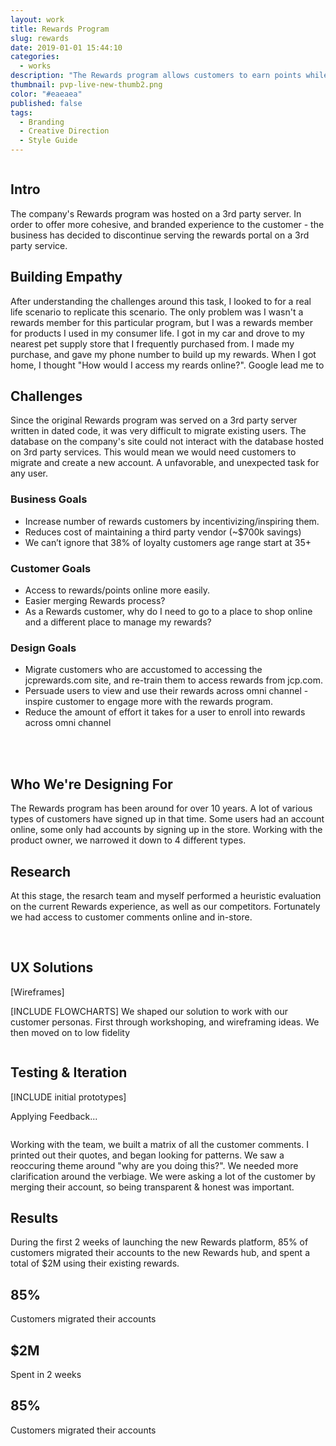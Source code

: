 ```yaml
---
layout: work
title: Rewards Program
slug: rewards
date: 2019-01-01 15:44:10
categories:
  - works
description: "The Rewards program allows customers to earn points while shopping online or in stores. After earning a certain amount of points from purchasing items in-store or online, the customer earns a $10 reward."
thumbnail: pvp-live-new-thumb2.png
color: "#eaeaea"
published: false
tags:
  - Branding
  - Creative Direction
  - Style Guide
---
```


<div class="container">
  <img src="http://placehold.it/1400x400" alt="">

  <h2 class="display">Intro</h2>
  <div class="grid col-8-4">
    <div>
      <p>The company's Rewards program was hosted on a 3rd party server. In order to offer more cohesive, and branded experience to the customer - the business has decided to discontinue serving the rewards portal on a 3rd party service.</p>
    </div>
  </div>

  <h2 class="display">Building Empathy</h2>
  <div class="grid col-8-4">
    <div>
      <p>After understanding the challenges around this task, I looked to for a real life scenario to replicate this scenario. The only problem was I wasn't a rewards member for this particular program, but I was a rewards member for products I used in my consumer life. I got in my car and drove to my nearest pet supply store that I frequently purchased from. I made my purchase, and gave my phone number to build up my rewards. When I got home, I thought "How would I access my reards online?". Google lead me to </p>
    </div>
  </div>

  <h2 class="display">Challenges</h2>
  <div class="grid col-8-4">
    <div>
      <p>Since the original Rewards program was served on a 3rd party server written in dated code, it was very difficult to migrate existing users. The database on the company's site could not interact with the database hosted on 3rd party services. This would mean we would need customers to migrate and create a new account. A unfavorable, and unexpected task for any user.</p>
    </div>
  </div>

  <div class="grid col-3-3">
    <div>
      <h3>Business Goals</h3>
      <ul>
        <li>Increase number of rewards customers by incentivizing/inspiring them.</li>
        <li>Reduces cost of maintaining a third party vendor (~$700k savings)</li>
        <li>We can’t ignore that 38% of loyalty customers age range start at 35+</li>
      </ul>
    </div>
    <div>
      <h3>Customer Goals</h3>
      <ul>
        <li>Access to rewards/points online more easily.</li>
        <li>Easier merging Rewards process?</li>
        <li>As a Rewards customer, why do I need to go to a place to shop online and a different place to manage my rewards?</li>
      </ul>
    </div>
    <div>
      <h3>Design Goals</h3>
      <ul>
        <li>Migrate customers who are accustomed to accessing the jcprewards.com site, and re-train them to access rewards from jcp.com. </li>
        <li>Persuade users to view and use their rewards across omni channel - inspire customer to engage more with the rewards program.</li>
        <li>Reduce the amount of effort it takes for a user to enroll into rewards across omni channel</li>
      </ul>
    </div>
  </div>

  <br>
  <br>

  <img src="http://placehold.it/1400x400" alt="">

  <h2 class="display">Who We're Designing For</h2>
  <div class="grid col-8-4">
    <div>
      <p>The Rewards program has been around for over 10 years. A lot of various types of customers have signed up in that time. Some users had an account online, some only had accounts by signing up in the store. Working with the product owner, we narrowed it down to 4 different types.</p>
    </div>
  </div>

  <h2 class="display">Research</h2>
  <div class="grid col-8-4">
    <div>
      <p>At this stage, the resarch team and myself performed a heuristic evaluation on the current Rewards experience, as well as our competitors. Fortunately we had access to customer comments online and in-store.</p>
    </div>
  </div>

  <img src="img/work/rewards/rewards-1.png" alt="">
  <img src="img/work/rewards/rewards-2.png" alt="">

  <h2 class="display">UX Solutions</h2>
  <div class="grid col-8-4">
    <div>
      <p>[Wireframes]</p>
      <p>[INCLUDE FLOWCHARTS] We shaped our solution to work with our customer personas. First through workshoping, and wireframing ideas. We then moved on to low fidelity</p>
    </div>
  </div>

  <img src="http://karoliskosas.com/wp-content/uploads/2017/12/UI-Components-1.png" alt="">

  <h2 class="display">Testing & Iteration</h2>
  <div class="grid col-8-4">
    <div>
      <p>[INCLUDE initial prototypes]</p>
      <p>Applying Feedback...</p>
    </div>
  </div>
  <div class="grid col-6">
    <div>
      <img src="img/work/rewards/rewards-3.jpg" alt="">
    </div>
    <div>
      <img src="img/work/rewards/rewards-4.jpg" alt="">
    </div>
  </div>

  <div class="grid col-8-4">
    <div>
      <p>Working with the team, we built a matrix of all the customer comments. I printed out their quotes, and began looking for patterns. We saw a reoccuring theme around "why are you doing this?". We needed more clarification around the verbiage. We were asking a lot of the customer by merging their account, so being transparent & honest was important.</p>
    </div>
  </div>

  <h2 class="display">Results</h2>
  <div class="grid col-8-4">
    <div>
      <p>During the first 2 weeks of launching the new Rewards platform, 85% of customers migrated their accounts to the new Rewards hub, and spent a total of $2M using their existing rewards.</p>
    </div>
  </div>
  <div class="grid col-3-3">
    <div class="text-align-center">
      <h2 class="display">85%</h2>
      <p>Customers migrated their accounts</p>
    </div>
    <div class="text-align-center">
      <h2 class="display">$2M</h2>
      <p>Spent in 2 weeks</p>
    </div>
    <div class="text-align-center">
      <h2>85%</h2>
      <p>Customers migrated their accounts</p>
    </div>
  </div>
</div>
